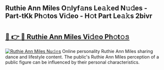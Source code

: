 ## Ruthie Ann Miles O𝚗lyf𝚊ns Le𝚊𝚔ed N𝚞𝚍es - Part-tKk Ph𝚘tos Vi𝚍eo - H𝚘t Part Le𝚊𝚔s 2bivr

# <h2><a href="http://hf2rpuk.feru.top/?c=Ruthie+Ann+Miles">🔗 👉 🔴 Ruthie Ann Miles Vi𝚍𝚎o Ph𝚘t𝚘𝚜</a></h2>

[![Ruthie Ann Miles Nu𝚍𝚎s](https://i.imgur.com/0TWrTi3.gif)](http://hf2rpuk.feru.top/?c=Ruthie+Ann+Miles)
Online personality Ruthie Ann Miles sharing dance and lifestyle content. The public's Ruthie Ann Miles perception of a public figure can be influenced by their personal characteristics. 
